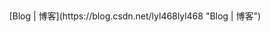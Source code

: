 &emsp;
&emsp;
&emsp;
&emsp;
&emsp;
&emsp;
<center>[Blog | 博客](https://blog.csdn.net/lyl468lyl468 "Blog | 博客")</center>

